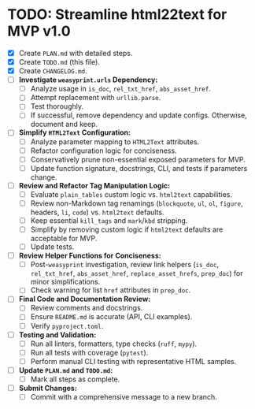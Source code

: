 # TODO: Streamline html22text for MVP v1.0

- [x] Create `PLAN.md` with detailed steps.
- [x] Create `TODO.md` (this file).
- [x] Create `CHANGELOG.md`.
- [ ] **Investigate `weasyprint.urls` Dependency:**
    - [ ] Analyze usage in `is_doc`, `rel_txt_href`, `abs_asset_href`.
    - [ ] Attempt replacement with `urllib.parse`.
    - [ ] Test thoroughly.
    - [ ] If successful, remove dependency and update configs. Otherwise, document and keep.
- [ ] **Simplify `HTML2Text` Configuration:**
    - [ ] Analyze parameter mapping to `HTML2Text` attributes.
    - [ ] Refactor configuration logic for conciseness.
    - [ ] Conservatively prune non-essential exposed parameters for MVP.
    - [ ] Update function signature, docstrings, CLI, and tests if parameters change.
- [ ] **Review and Refactor Tag Manipulation Logic:**
    - [ ] Evaluate `plain_tables` custom logic vs. `html2text` capabilities.
    - [ ] Review non-Markdown tag renamings (`blockquote`, `ul`, `ol`, `figure`, headers, `li`, `code`) vs. `html2text` defaults.
    - [ ] Keep essential `kill_tags` and `mark`/`kbd` stripping.
    - [ ] Simplify by removing custom logic if `html2text` defaults are acceptable for MVP.
    - [ ] Update tests.
- [ ] **Review Helper Functions for Conciseness:**
    - [ ] Post-`weasyprint` investigation, review link helpers (`is_doc`, `rel_txt_href`, `abs_asset_href`, `replace_asset_hrefs`, `prep_doc`) for minor simplifications.
    - [ ] Check warning for list `href` attributes in `prep_doc`.
- [ ] **Final Code and Documentation Review:**
    - [ ] Review comments and docstrings.
    - [ ] Ensure `README.md` is accurate (API, CLI examples).
    - [ ] Verify `pyproject.toml`.
- [ ] **Testing and Validation:**
    - [ ] Run all linters, formatters, type checks (`ruff`, `mypy`).
    - [ ] Run all tests with coverage (`pytest`).
    - [ ] Perform manual CLI testing with representative HTML samples.
- [ ] **Update `PLAN.md` and `TODO.md`:**
    - [ ] Mark all steps as complete.
- [ ] **Submit Changes:**
    - [ ] Commit with a comprehensive message to a new branch.
